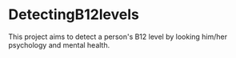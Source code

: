 # DetectingB12levels
This project aims to detect a person's B12 level by looking him/her psychology and mental health.
